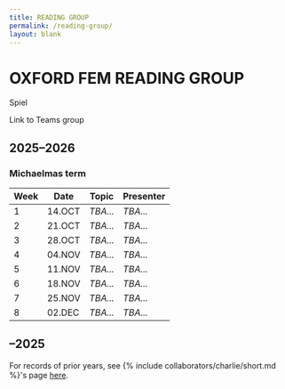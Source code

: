 ```yaml
---
title: READING GROUP
permalink: /reading-group/
layout: blank
---
```


# OXFORD FEM READING GROUP

Spiel

Link to Teams group

## 2025–2026

### Michaelmas term

| Week | Date | Topic | Presenter |
| --- | --- | --- | --- |
| 1 | 14.OCT | *TBA...* | *TBA...* |
| 2 | 21.OCT | *TBA...* | *TBA...* |
| 3 | 28.OCT | *TBA...* | *TBA...* |
| 4 | 04.NOV | *TBA...* | *TBA...* |
| 5 | 11.NOV | *TBA...* | *TBA...* |
| 6 | 18.NOV | *TBA...* | *TBA...* |
| 7 | 25.NOV | *TBA...* | *TBA...* |
| 8 | 02.DEC | *TBA...* | *TBA...* |

## –2025

For records of prior years, see {% include collaborators/charlie/short.md %}'s page [here](https://sites.google.com/view/charlieparker2/oxford-fem-reading-group).
